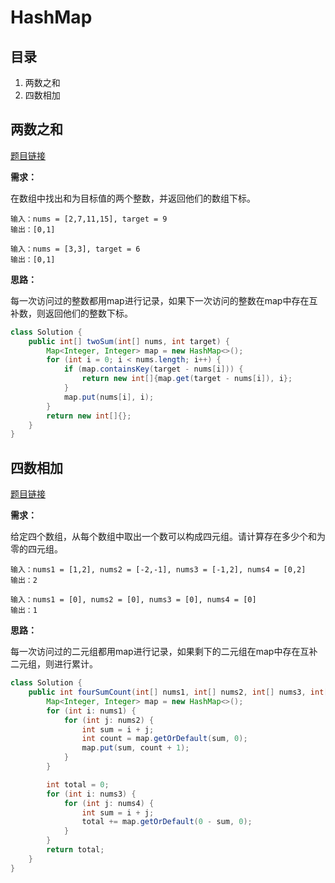 # HashMap

## 目录

1. 两数之和
2. 四数相加



## 两数之和

[题目链接](https://leetcode-cn.com/problems/two-sum/)

**需求：**

在数组中找出和为目标值的两个整数，并返回他们的数组下标。

```
输入：nums = [2,7,11,15], target = 9
输出：[0,1]

输入：nums = [3,3], target = 6
输出：[0,1]
```



**思路：**

每一次访问过的整数都用map进行记录，如果下一次访问的整数在map中存在互补数，则返回他们的整数下标。

```java
class Solution {
    public int[] twoSum(int[] nums, int target) {
        Map<Integer, Integer> map = new HashMap<>();
        for (int i = 0; i < nums.length; i++) {
            if (map.containsKey(target - nums[i])) {
                return new int[]{map.get(target - nums[i]), i};
            }
            map.put(nums[i], i);
        }
        return new int[]{};
    }
}
```



## 四数相加

[题目链接](https://leetcode-cn.com/problems/4sum-ii/)

**需求：**

给定四个数组，从每个数组中取出一个数可以构成四元组。请计算存在多少个和为零的四元组。

```
输入：nums1 = [1,2], nums2 = [-2,-1], nums3 = [-1,2], nums4 = [0,2]
输出：2

输入：nums1 = [0], nums2 = [0], nums3 = [0], nums4 = [0]
输出：1
```



**思路：**

每一次访问过的二元组都用map进行记录，如果剩下的二元组在map中存在互补二元组，则进行累计。

```java
class Solution {
    public int fourSumCount(int[] nums1, int[] nums2, int[] nums3, int[] nums4) {
        Map<Integer, Integer> map = new HashMap<>();
        for (int i: nums1) {
            for (int j: nums2) {
                int sum = i + j;
                int count = map.getOrDefault(sum, 0);
                map.put(sum, count + 1);
            }
        }

        int total = 0;
        for (int i: nums3) {
            for (int j: nums4) {
                int sum = i + j;
                total += map.getOrDefault(0 - sum, 0);
            }
        }
        return total;
    }
}
```

